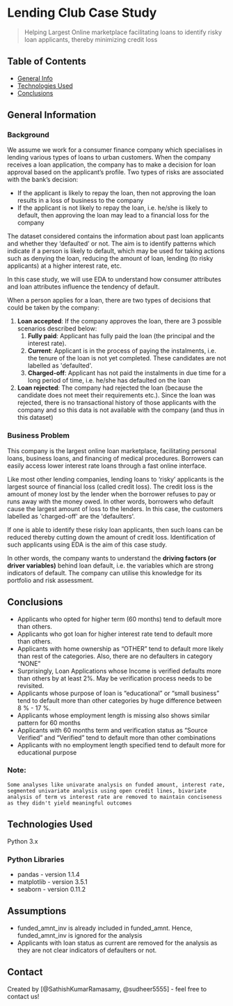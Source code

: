 # Lending Club Case Study
> Helping Largest Online marketplace facilitating loans to identify risky loan applicants, thereby minimizing credit loss


## Table of Contents
* [General Info](#general-information)
* [Technologies Used](#technologies-used)
* [Conclusions](#conclusions)

## General Information
### Background
We assume we work for a consumer finance company which specialises in lending various types of loans to urban customers. When the company receives a loan application, the company has to make a decision for loan approval based on the applicant’s profile. Two types of risks are associated with the bank’s decision:
- If the applicant is likely to repay the loan, then not approving the loan results in a loss of business to the company
- If the applicant is not likely to repay the loan, i.e. he/she is likely to default, then approving the loan may lead to a financial loss for the company


The dataset considered contains the information about past loan applicants and whether they ‘defaulted’ or not. The aim is to identify patterns which indicate if a person is likely to default, which may be used for taking actions such as denying the loan, reducing the amount of loan, lending (to risky applicants) at a higher interest rate, etc.

 
In this case study, we will use EDA to understand how consumer attributes and loan attributes influence the tendency of default.

When a person applies for a loan, there are two types of decisions that could be taken by the company:
1. **Loan accepted**: If the company approves the loan, there are 3 possible scenarios described below:
    1. **Fully paid**: Applicant has fully paid the loan (the principal and the interest rate).
    2. **Current**: Applicant is in the process of paying the instalments, i.e. the tenure of the loan is not yet completed. These candidates are not labelled as 'defaulted'.
    3. **Charged-off**: Applicant has not paid the instalments in due time for a long period of time, i.e. he/she has defaulted on the loan 
2. **Loan rejected**: The company had rejected the loan (because the candidate does not meet their requirements etc.). Since the loan was rejected, there is no transactional history of those applicants with the company and so this data is not available with the company (and thus in this dataset)

### Business Problem

This company is the largest online loan marketplace, facilitating personal loans, business loans, and financing of medical procedures. Borrowers can easily access lower interest rate loans through a fast online interface. 

Like most other lending companies, lending loans to ‘risky’ applicants is the largest source of financial loss (called credit loss). The credit loss is the amount of money lost by the lender when the borrower refuses to pay or runs away with the money owed. In other words, borrowers who default cause the largest amount of loss to the lenders. In this case, the customers labelled as 'charged-off' are the 'defaulters'. 

If one is able to identify these risky loan applicants, then such loans can be reduced thereby cutting down the amount of credit loss. Identification of such applicants using EDA is the aim of this case study.

In other words, the company wants to understand the **driving factors (or driver variables)** behind loan default, i.e. the variables which are strong indicators of default.  The company can utilise this knowledge for its portfolio and risk assessment. 


## Conclusions
- Applicants who opted for higher term (60 months) tend to default more than others. 
- Applicants who got loan for higher interest rate tend to default more than others.
- Applicants with home ownership as “OTHER” tend to default more likely than rest of the categories. Also, there are no defaulters in category “NONE”
- Surprisingly, Loan Applications whose Income is verified defaults more than others by at least 2%. May be verification process needs to be revisited. 
- Applicants whose purpose of loan is “educational” or “small business” tend to default more than other categories by huge difference between 8 % - 17 %. 
- Applicants whose employment length is missing also shows similar pattern for 60 months
- Applicants with 60 months term and verification status as “Source Verified” and “Verified” tend to default more than other combinations
- Applicants with no employment length specified tend to default more for educational purpose


### Note:
```
Some analyses like univarate analysis on funded amount, interest rate, segmented univariate analysis using open credit lines, bivariate analysis of term vs interest rate are removed to maintain conciseness as they didn't yield meaningful outcomes
```

## Technologies Used
 
Python 3.x

### Python Libraries
- pandas - version 1.1.4
- matplotlib - version 3.5.1
- seaborn - version 0.11.2

## Assumptions
- funded_amnt_inv is already included in funded_amnt. Hence, funded_amnt_inv is ignored for the analysis
- Applicants with loan status as current are removed for the analysis as they are not clear indicators of defaulters or not. 


## Contact
Created by [@SathishKumarRamasamy, @sudheer5555] - feel free to contact us!
